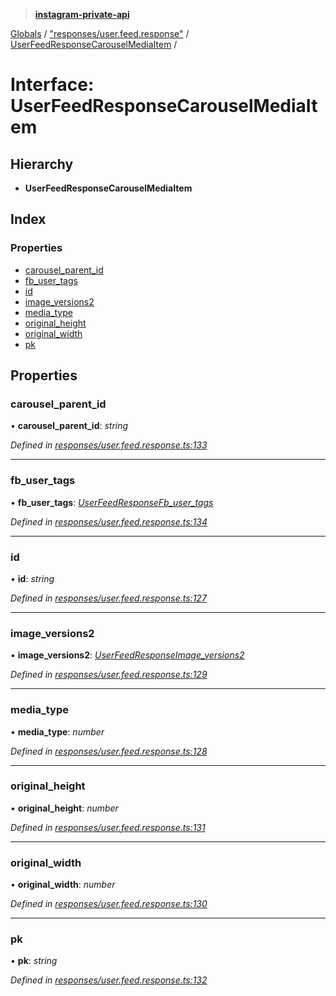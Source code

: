 > **[instagram-private-api](../README.md)**

[Globals](../globals.md) / ["responses/user.feed.response"](../modules/_responses_user_feed_response_.md) / [UserFeedResponseCarouselMediaItem](_responses_user_feed_response_.userfeedresponsecarouselmediaitem.md) /

# Interface: UserFeedResponseCarouselMediaItem

## Hierarchy

* **UserFeedResponseCarouselMediaItem**

## Index

### Properties

* [carousel_parent_id](_responses_user_feed_response_.userfeedresponsecarouselmediaitem.md#carousel_parent_id)
* [fb_user_tags](_responses_user_feed_response_.userfeedresponsecarouselmediaitem.md#fb_user_tags)
* [id](_responses_user_feed_response_.userfeedresponsecarouselmediaitem.md#id)
* [image_versions2](_responses_user_feed_response_.userfeedresponsecarouselmediaitem.md#image_versions2)
* [media_type](_responses_user_feed_response_.userfeedresponsecarouselmediaitem.md#media_type)
* [original_height](_responses_user_feed_response_.userfeedresponsecarouselmediaitem.md#original_height)
* [original_width](_responses_user_feed_response_.userfeedresponsecarouselmediaitem.md#original_width)
* [pk](_responses_user_feed_response_.userfeedresponsecarouselmediaitem.md#pk)

## Properties

###  carousel_parent_id

• **carousel_parent_id**: *string*

*Defined in [responses/user.feed.response.ts:133](https://github.com/Nerixyz/instagram-private-api/blob/e5037ee/src/responses/user.feed.response.ts#L133)*

___

###  fb_user_tags

• **fb_user_tags**: *[UserFeedResponseFb_user_tags](_responses_user_feed_response_.userfeedresponsefb_user_tags.md)*

*Defined in [responses/user.feed.response.ts:134](https://github.com/Nerixyz/instagram-private-api/blob/e5037ee/src/responses/user.feed.response.ts#L134)*

___

###  id

• **id**: *string*

*Defined in [responses/user.feed.response.ts:127](https://github.com/Nerixyz/instagram-private-api/blob/e5037ee/src/responses/user.feed.response.ts#L127)*

___

###  image_versions2

• **image_versions2**: *[UserFeedResponseImage_versions2](_responses_user_feed_response_.userfeedresponseimage_versions2.md)*

*Defined in [responses/user.feed.response.ts:129](https://github.com/Nerixyz/instagram-private-api/blob/e5037ee/src/responses/user.feed.response.ts#L129)*

___

###  media_type

• **media_type**: *number*

*Defined in [responses/user.feed.response.ts:128](https://github.com/Nerixyz/instagram-private-api/blob/e5037ee/src/responses/user.feed.response.ts#L128)*

___

###  original_height

• **original_height**: *number*

*Defined in [responses/user.feed.response.ts:131](https://github.com/Nerixyz/instagram-private-api/blob/e5037ee/src/responses/user.feed.response.ts#L131)*

___

###  original_width

• **original_width**: *number*

*Defined in [responses/user.feed.response.ts:130](https://github.com/Nerixyz/instagram-private-api/blob/e5037ee/src/responses/user.feed.response.ts#L130)*

___

###  pk

• **pk**: *string*

*Defined in [responses/user.feed.response.ts:132](https://github.com/Nerixyz/instagram-private-api/blob/e5037ee/src/responses/user.feed.response.ts#L132)*